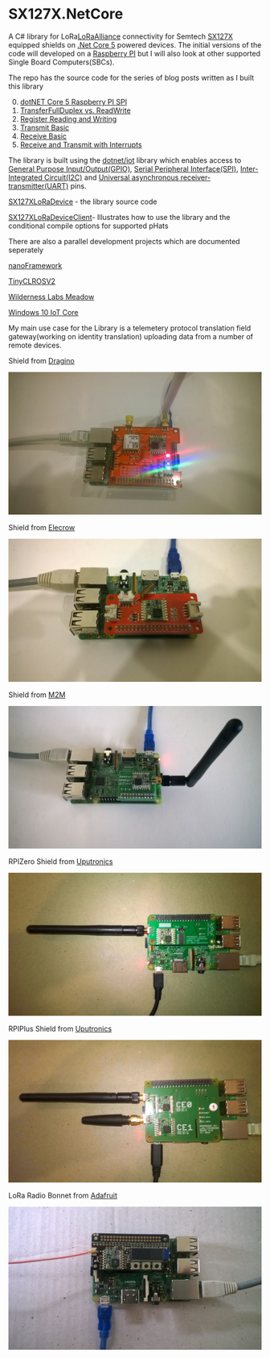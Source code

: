 # SX127X.NetCore
A C# library for LoRa[LoRaAlliance](https://lora-alliance.org/) connectivity for Semtech [SX127X](https://www.semtech.com/products/wireless-rf/lora-transceivers/SX1276) equipped shields on [.Net Core 5](https://dotnet.microsoft.com/) powered devices. The initial versions of the code will developed on a [Raspberry PI](https://www.raspberrypi.org/) but I will also look at other supported Single Board Computers(SBCs).

The repo has the source code for the series of blog posts written as I built this library

00. [dotNET Core 5 Raspberry PI SPI](http://blog.devmobile.co.nz/2021/07/19/net-core-5-raspberry-pi-spi-sx127x/)
01. [TransferFullDuplex vs. ReadWrite](http://blog.devmobile.co.nz/2021/07/22/net-core-5-sx127x-library-part1/)
02. [Register Reading and Writing](http://blog.devmobile.co.nz/2021/07/22/net-core-5-sx127x-library-part2/)
03. [Transmit Basic](http://blog.devmobile.co.nz/2021/07/23/net-core-5-sx127x-library-part3/)
04. [Receive Basic](http://blog.devmobile.co.nz/2021/07/25/net-core-5-sx127x-library-part4/)
05. [Receive and Transmit with Interrupts](http://blog.devmobile.co.nz/2021/07/26/net-core-5-sx127x-library-part5/)

The library is built using the [dotnet/iot](https://github.com/dotnet/iot) library which enables access to [General Purpose Input/Output(GPIO)](https://en.wikipedia.org/wiki/General-purpose_input/output), [Serial Peripheral Interface(SPI)](https://en.wikipedia.org/wiki/Serial_Peripheral_Interface), [Inter-Integrated Circuit(I2C)](https://en.wikipedia.org/wiki/I%C2%B2C) and [Universal asynchronous receiver-transmitter(UART)](https://en.wikipedia.org/wiki/Universal_asynchronous_receiver-transmitter) pins.

[SX127XLoRaDevice](https://github.com/KiwiBryn/SX127X.NetCore/tree/master/SX127XLoRaDevice) - the library source code

[SX127XLoRaDeviceClient](https://github.com/KiwiBryn/SX127X.NetCore/tree/master/SX127XLoRaDeviceClient)- Illustrates how to use the library and the conditional compile options for supported pHats

There are also a parallel development projects which are documented seperately 

[nanoFramework](http://blog.devmobile.co.nz/2020/04/10/nanoframework-lora-library-part1/)

[TinyCLROSV2](http://blog.devmobile.co.nz/2020/07/08/tinyclr-os-v2-rc1-lora-library-part1/)

[Wilderness Labs Meadow](http://blog.devmobile.co.nz/2019/12/25/net-meadow-lora-library-part1/)

[Windows 10 IoT Core](http://blog.devmobile.co.nz/2018/07/30/windows-10-iot-core-lora-library/)

My main use case for the Library is a telemetery protocol translation field gateway(working on identity translation) uploading data from a number of remote devices.

Shield from [Dragino](http://www.dragino.com/products/lora/item/106-lora-gps-hat.html)

![LoRa GPS HAT for Raspberry Pi](DraginoRPILoRaGPSShield.jpg)

Shield from [Elecrow](https://www.elecrow.com/lora-rfm95-iot-board-for-rpi.html)

![Lora RFM95 IOT Board for RPI](LoRaElecrowShield.jpg)

Shield from [M2M](https://www.tindie.com/products/m2m/1-channel-lorawan-gateway-shield-for-raspberry-pi)

![1 Channel LoRaWan Gateway Shield for Raspberry Pi](M2MLoRaShield.jpg)

RPIZero Shield from [Uputronics](https://store.uputronics.com/index.php?route=product/product&path=61&product_id=91)

![Raspberry PiZero LoRa(TM) Expansion Board](UputronicsRPIZeroShield.jpg)

RPIPlus Shield from [Uputronics](https://store.uputronics.com/index.php?route=product/product&path=61&product_id=68)

![Raspberry Pi+ LoRa(TM) Expansion Board](UputronicsRPIPlusShield.jpg)

LoRa Radio Bonnet from [Adafruit](https://www.adafruit.com/product/4074) 

![Adafruit LoRa(TM)Radio Bonnet with OLED](AdaFruitLoRaBonnet.jpg)

